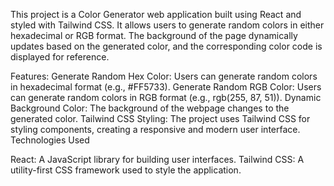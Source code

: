 This project is a Color Generator web application built using React and styled with Tailwind CSS. It allows users to generate random colors in either hexadecimal or RGB format. The background of the page dynamically updates based on the generated color, and the corresponding color code is displayed for reference.

Features:
Generate Random Hex Color: Users can generate random colors in hexadecimal format (e.g., #FF5733).
Generate Random RGB Color: Users can generate random colors in RGB format (e.g., rgb(255, 87, 51)).
Dynamic Background Color: The background of the webpage changes to the generated color.
Tailwind CSS Styling: The project uses Tailwind CSS for styling components, creating a responsive and modern user interface.
Technologies Used


React: A JavaScript library for building user interfaces.
Tailwind CSS: A utility-first CSS framework used to style the application.
